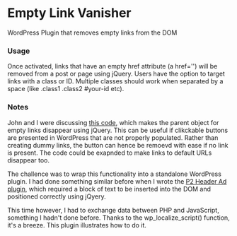 # Empty Link Vanisher
WordPress Plugin that removes empty links from the DOM

### Usage
Once activated, links that have an empty href attribute (a href='') will be removed from a post or page using jQuery.
Users have the option to target links with a class or ID. 
Multiple classes should work when separated by a space (like .class1 .class2 #your-id etc). 

### Notes
John and I were discussing [this code](https://gist.github.com/versluis/1b7d6012cc3e6bae2cb5c4f836a40796?fbclid=IwAR1zkh5TQNHr68lY-DkWLW3D0yB5qfq2pE52O2n_blLiYA4W1s8wdSSA9tc), which makes the parent object for empty links disappear using jQuery. This can be useful if clikckable buttons are presented in WordPress that are not properly populated. Rather than creating dummy links, the button can hence be remoevd with ease if no link is present. The code could be exapnded to make links to default URLs disappear too.

The challence was to wrap this functionality into a standalone WordPress plugin. I had done something similar before when I wrote the [P2 Header Ad plugin](https://github.com/versluis/P2-Header-Ad), which required a block of text to be inserted into the DOM and positioned correctly using jQyery.

This time however, I had to exchange data between PHP and JavaScript, something I hadn't done before. Thanks to the wp_localize_script() function, it's a breeze. This plugin illustrates how to do it.
